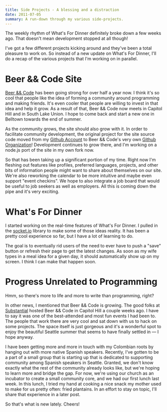 ```yaml
---
title: Side Projects - A blessing and a distraction
date: 2011-07-05
summary: A run-down through my various side-projects.
---
```


The weekly rhythm of What's For Dinner definitely broke down a few weeks ago. That doesn't mean development stopped at all though!

I've got a few different projects kicking around and they've been a total pleasure to work on. So instead of a new update on What's For Dinner, I'll do a recap of the various projects that I'm working on in parallel.

# Beer && Code Site

[Beer && Code](http://seattle.beerandcode.org) has been going strong for over half a year now. I think it's so cool that people like the idea of forming a community around programming and making friends. It's even cooler that people are willing to invest in that idea and help it grow. As a result of that, Beer &amp;&amp; Code now meets in Capitol Hill and in South Lake Union. I hope to come back and start a new one in Belltown towards the end of summer.

As the community grows, the site should also grow with it. In order to facilitate community development, the original project for the site source code moved from my [Github Account](https://github.com/TheDahv) to Beer && Code's very own [Github Organization](https://github.com/BeerAndCodeSeattle/BeerAndCode)! Development continues to grow there, and I'm working on a node.js port of the site in my own fork now.

So that has been taking up a significant portion of my time. Right now I'm fleshing out features like profiles, preferred languages, projects, and other bits of information people might want to share about themselves on our site. We're also reworking the calendar to be more intuitive and maybe even support "event checkins". We hope to also integrate a job board that would be useful to job seekers as well as employers. All this is coming down the pipe and it's very exciting.

# What's For Dinner

I started working on the real-time features of What's For Dinner. I pulled in the [socket.io](http://socket.io/) library to make some of those ideas reality. It has been a pretty cool experience so far, but I have a lot of learning to do.

The goal is to eventually rid users of the need to ever have to push a "save" button or refresh their page to get the latest changes. As soon as my wife types in a meal idea for a given day, it should automatically show up on my screen. I think I can make that happen soon.

# Progress Unrelated to Programming

Hmm, so there's more to life and more to write than programming, right?

In other news, I mentioned that Beer && Code is growing. The good folks at [Substantial](http://substantial.com/) hosted Beer && Code in Capitol Hill a couple weeks ago. I have to say it was one of the best-attended and most fun events I had been to. The people that work there are very cool and sat down with us to hack on some projects. The space itself is just gorgeous and it's a wonderful spot to enjoy the beautiful Seattle summer that seems to have finally settled in &mdash; I hope anyway.

I have been getting more and more in touch with my Colombian roots by hanging out with more native Spanish speakers. Recently, I've gotten to be a part of a small group that is starting up that is dedicated to supporting community among Spanish speakers in Seattle. Granted, we don't know exactly what the rest of the community already looks like, but we're hoping to learn more and bridge the gap. For now, we're using our church as an incubator to create a small community core, and we had our first lunch last week. In this lunch, I tried my hand at cooking a nice snack my mother used to make for us pretty often: fried plantains. In an effort to stay on topic, I'll share that experience in a later post.

So that's what is new lately. Cheers!

